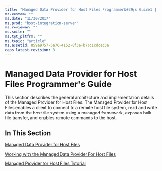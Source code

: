```yaml
---
title: "Managed Data Provider for Host Files Programmer&#39;s Guide1 | Microsoft Docs"
ms.custom: ""
ms.date: "11/30/2017"
ms.prod: "host-integration-server"
ms.reviewer: ""
ms.suite: ""
ms.tgt_pltfrm: ""
ms.topic: "article"
ms.assetid: 859a9757-5a76-4152-8f3e-b7bc1cdcec3a
caps.latest.revision: 3
---
```

# Managed Data Provider for Host Files Programmer&#39;s Guide
This section describes the general architecture and implementation details of the Managed Provider for Host Files. The Managed Provider for Host Files enables a client to connect to a remote host file system, read and write data from the host file system using a managed framework, exposes bulk file transfer, and enables remote commands to the host.  
  
## In This Section  
 [Managed Data Provider for Host Files](../HIS2010/managed-data-provider-for-host-files1.md)  
  
 [Working with the Managed Data Provider For Host Files](../HIS2010/working-with-the-managed-data-provider-for-host-files2.md)  
  
 [Managed Provider for Host Files Tutorial](../HIS2010/managed-provider-for-host-files-tutorial.md)
